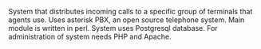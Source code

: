 System that distributes incoming calls to a specific group of terminals that agents use.
Uses asterisk PBX, an open source telephone system. Main module is written in perl.
System uses Postgresql database. For administration of system needs PHP and Apache.